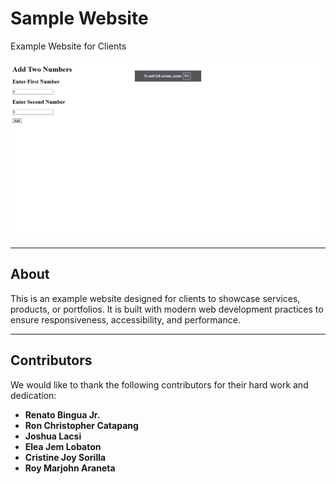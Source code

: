 # Sample Website
Example Website for Clients

![Sample Website Screenshot](./Website.png)

---

## About
This is an example website designed for clients to showcase services, products, or portfolios. It is built with modern web development practices to ensure responsiveness, accessibility, and performance.

---

## Contributors
We would like to thank the following contributors for their hard work and dedication:

- **Renato Bingua Jr.**
- **Ron Christopher Catapang**
- **Joshua Lacsi**
- **Elea Jem Lobaton**
- **Cristine Joy Sorilla**
- **Roy Marjohn Araneta**
